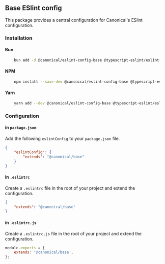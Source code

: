 ## Base ESlint config

This package provides a central configuration for Canonical's ESlint configuration.

### Installation

#### Bun
```bash
    bun add -d @canonical/eslint-config-base @typescript-eslint/eslint-plugin @typescript-eslint/parser eslint-config-airbnb-base eslint-config-airbnb-typescript eslint-plugin-import
```

#### NPM
```bash
    npm install --save-dev @canonical/eslint-config-base @typescript-eslint/eslint-plugin @typescript-eslint/parser eslint-config-airbnb-base eslint-config-airbnb-typescript eslint-plugin-import
```

#### Yarn
```bash
    yarn add --dev @canonical/eslint-config-base @typescript-eslint/eslint-plugin @typescript-eslint/parser eslint-config-airbnb-base eslint-config-airbnb-typescript eslint-plugin-import
```

### Configuration

#### in `package.json`
Add the following `eslintConfig` to your `package.json` file.

```json
{
    "eslintConfig": {
        "extends": "@canonical/base"
    }
}
```

#### in `.eslintrc`
Create a `.eslintrc` file in the root of your project and extend the configuration.

```json
{
    "extends": "@canonical/base"
}
```

#### in `.eslintrc.js`
Create a `.eslintrc.js` file in the root of your project and extend the configuration.

```js
module.exports = {
    extends: '@canonical/base',
};
```